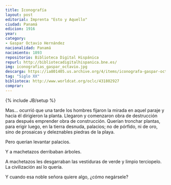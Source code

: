 ```yaml
---
title: Iconografía
layout: post
editorial: Imprenta "Esto y Aquello"
ciudad: Panamá
edicion: 1916
year:
category: 
- Gaspar Octavio Hernández
nacionalidad: Panamá
nacimiento: 1893
repositorio: Biblioteca Digital Hispánica
repurl: http://bibliotecadigitalhispanica.bne.es/
img: iconografias_gaspar_octavio.jpg
descarga: https://ia801405.us.archive.org/4/items/iconografa-gaspar-octavio-hernandez/Iconografa%20-%20Gaspar%20Octavio%20Hern%C3%A1ndez.pdf
tag: "Siglo XX"
biblioteca: http://www.worldcat.org/oclc/431802927
comprar: 
---
```

{% include JB/setup %}

Mas... ocurrió que una tarde los hombres fijaron la mirada en aquel paraje y hacia él dirigieron la planta. Llegaron y comenzaron obra de destrucción para después emprender obra de construcción. Querían tronchar plantas, para erigir luego, en la tierra desnuda, palacios; no de pórfido, ni de oro, sino de prosaicas y deleznables piedras de la playa. 
 
Pero querían levantar palacios. 
 
Y a machetazos derribaban árboles. 
 
A machetazos les desgarraban las vestiduras de verde y limpio terciopelo. La civilización así lo quería. 
 
Y cuando esa noble señora quiere algo, ¿cómo negársele?

